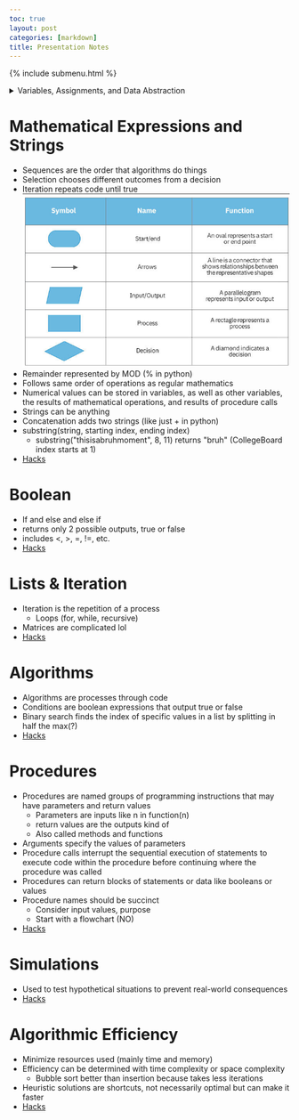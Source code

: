 ```yaml
---
toc: true
layout: post
categories: [markdown]
title: Presentation Notes
---
```


{% include submenu.html %}

<style>
    summary {
        size:30px
    }
</style>

<details closed><summary>Variables, Assignments, and Data Abstraction</summary>

* Keep variable names simple but not too vague
* Spaces and dashes in variable names are improper syntax
* Variable types:
    - Integers are numbers
    - Text/strings are words (not always)
    - Booleans are data that determine true/false
* Lists can be stored in variables for easy access
* Assignment operator allows programs to change values of a variable
    - = : Sets equal
    - += : Adds right to left
    - -= : Subtracts right from left
    - *= : Multiplies right by left
    - /= : Divides left by right
* Data abstraction represents data in a useful form
    - Variables and lists
* List = Ordered sequence of elements
    - Related items can be treated as a single value
    - Can keep adding elements
    - Store more elements in a single variable
* Element = Individual value in a list with a unique index
* Index = Way to reference the elements in a list or string using natural numbers (you can do negative in Python tho??)
    - AP Exam has it start at 1
* Python allows you to append lists to lists but on the AP Exam it just replaces the other list
* <a href="{{base_url}}/CS_Swag/jupyter/vardata">Hacks</a>
</details>

# Mathematical Expressions and Strings
* Sequences are the order that algorithms do things
* Selection chooses different outcomes from a decision
* Iteration repeats code until true
![stuff](https://github.com/manigggg18/manimani/blob/master/images/12345.png?raw=true)
* Remainder represented by MOD (% in python)
* Follows same order of operations as regular mathematics
* Numerical values can be stored in variables, as well as other variables, the results of mathematical operations, and results of procedure calls
* Strings can be anything
* Concatenation adds two strings (like just + in python)
* substring(string, starting index, ending index)
    - substring("thisisabruhmoment", 8, 11) returns "bruh" (CollegeBoard index starts at 1)
* <a href="{{base_url}}/CS_Swag/jupyter/mathexpressions">Hacks</a>

# Boolean
* If and else and else if
* returns only 2 possible outputs, true or false
* includes <, >, =, !=, etc.
* <a href="{{base_url}}/CS_Swag/jupyter/booleans">Hacks</a>

# Lists & Iteration
* Iteration is the repetition of a process
    - Loops (for, while, recursive)
* Matrices are complicated lol
* <a href="{{base_url}}/CS_Swag/jupyter/iteration">Hacks</a>

# Algorithms
* Algorithms are processes through code
* Conditions are boolean expressions that output true or false
* Binary search finds the index of specific values in a list by splitting in half the max(?)
* <a href="{{base_url}}/CS_Swag/jupyter/algorithms">Hacks</a>

# Procedures
* Procedures are named groups of programming instructions that may have parameters and return values
    - Parameters are inputs like n in function(n)
    - return values are the outputs kind of
    - Also called methods and functions
* Arguments specify the values of parameters
* Procedure calls interrupt the sequential execution of statements to execute code within the procedure before continuing where the procedure was called
* Procedures can return blocks of statements or data like booleans or values
* Procedure names should be succinct
    - Consider input values, purpose
    - Start with a flowchart (NO)
* <a href="{{base_url}}/CS_Swag/jupyter/procedures">Hacks</a>

# Simulations
* Used to test hypothetical situations to prevent real-world consequences
* <a href="{{base_url}}/CS_Swag/jupyter/simulations">Hacks</a>

# Algorithmic Efficiency
* Minimize resources used (mainly time and memory)
* Efficiency can be determined with time complexity or space complexity
    - Bubble sort better than insertion because takes less iterations
* Heuristic solutions are shortcuts, not necessarily optimal but can make it faster
* <a href="{{base_url}}/CS_Swag/jupyter/efficiency">Hacks</a>


